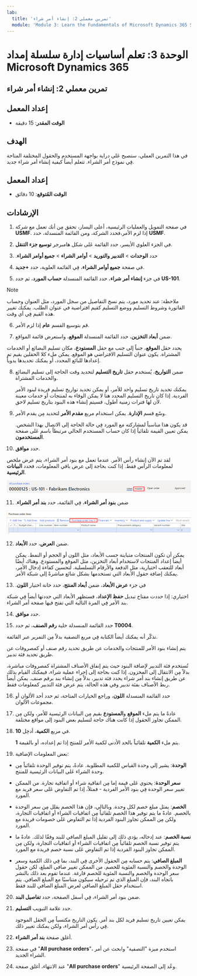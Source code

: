 ```yaml
---
lab:
  title: 'تمرين معملي 2: إنشاء أمر شراء'
  module: 'Module 3: Learn the Fundamentals of Microsoft Dynamics 365 Supply Chain Management'
---
```


# الوحدة 3: تعلم أساسيات إدارة سلسلة إمداد Microsoft Dynamics 365

## تمرين معملي 2: إنشاء أمر شراء

## إعداد المعمل

   - **الوقت المقدر**: 15 دقيقة

## الهدف

في هذا التمرين العملي‬، ستصبح عَلى دراية بواجهة المستخدم والحقول المختلفة المتاحة فِي نموذج أمر الشراء. تتعلم أيضاً كيفية إنشاء أمر شراء جديد.


## إعداد المعمل

   - **الوقت المُتوقع**: 10 دقائق

## الإرشادات

1. في صفحة التمويل والعمليات الرئيسية، أعلى اليسار، تحقق مِن أنك تعمل مع شركة **USMF**. إذا لزم الأمر،فحدد الشركة، ومن القائمة المنسدلة، حدد **USMF**.

2. في الجزء العلوي الأيسر، حدد القائمة عَلى شكل هامبرجر **توسيع جزء التنقل**.

3. حدد **الوحدات** > **التدبير والتوريد** > **أوامر الشراء‬‏‫** > **جميع أوامر الشراء‬‏‫**.

4. في صفحة **جميع أوامر الشراء**، فِي القائمة العلوية، حدد **+جديد**.

5. في جزء‬ **إنشاء أمر شراء**، حدد القائمة المنسدلة **حساب المورد**، ثم حدد **US-101**.

> [!NOTE]
> ملاحظة: عند تحديد مورد، يتم نسخ التفاصيل من سجل المورد، مثل العنوان وحساب الفاتورة وشروط التسليم ووضع التسليم كقيم افتراضية في عنوان الطلب. يمكنك تغيير هذه القيم فِي أي وقت.

6. قم بتوسيع القسم **عام** إذا لزم الأمر.

7. ضمن **أبعاد التخزين**، حدد القائمة المنسدلة **الموقع**، واستعرض قائمة المواقع.

يحدد حقل **الموقع**، جنباً إلى جنب مع حقل **المستودع**، مكان تسليم البضائع أو الخدمات المشتراة. يكون عنوان التسليم الافتراضي هو الموقع. يمكن ملء كلا الحقلين بقيم تم إعدادها للبائع المحدد، أو يمكنك تحديدها يدوياً.

8. ضمن **التواريخ**، يُستخدم حقل **تاريخ التسليم** لتحديد وقت الحاجة إلى تسليم البضائع والخدمات المشتراة.

    يمكنك تحديد تاريخ تسليم واحد للأمر، أو يمكن تحديد تواريخ تسليم فريدة لبنود الأمر الفردية. إذا كان تاريخ التسليم المحدد هنا لا يمكن الوفاء به لمنتجات أو خدمات معينة لأن لها فترات زمنية أطول، فسيتم إنشاء هذه البنود بتاريخ تسليم لاحق.

9. وسّع قسم **الإدارة**. يمكن استخدام مربع **مقدم الأمر** لتحديد مِن يقدم الأمر.

    قد يكون هذا مناسباً لمشاركته مع المورد فِي حالة الحاجة إلى الاتصال بهذا الشخص. يمكن تعيين القيمة تلقائياً إذا كان حساب المستخدم الحالي مرتبطاً باسم عَلى صفحة **المستخدمون**.

10. حدد **موافق**.

لقد تم الآن إنشاء رأس الأمر. عندما تعمل مع بنود أمر الشراء، يتم عرض ملخص لمعلومات الرأس فقط. إذا كنت بحاجة إلى عرض باقي المعلومات، فحدد **البيانات الرئيسية**.

![لقطة الشاشة توضح عنوان الطلب حيث يتم عرض ملخص معلومات الطلب. يتم تمييز كلمة العنوان.](./media/03-learn-the-fundamentals-of-dynamics-365-supply-chain-management-17.png)

11. ضمن **‬‏‫بنود أمر الشراء‬‏‫**، فِي القائمة، حدد **بند أمر الشراء**.

![لقطة شاشة تصور بنود أوامر الشراء.](./media/03-learn-the-fundamentals-of-dynamics-365-supply-chain-management-18.png)

12. ضمن **العرض**، حدد **الأبعاد**.

    يمكن أن تكون المنتجات متباينة حسب الأبعاد، مثل اللون أو الحجم أو النمط. يمكن أيضاً إعداد المنتجات لاستخدام أبعاد التخزين، مثل الموقع والمستودع. وهناك أيضًا أبعاد للتعقب اختيارية، مثل الدفعة والأرقام التسلسلية. لتحسين كفاءة إدخال الأمر، يمكنك إضافة حقول الأبعاد التي تستخدمها بشكل شائع مباشرةً إلى شبكة الأمر.

13. في جزء **عرض الأبعاد**، ضمن ‏‫**أبعاد المنتج**، حدد خانة اختيار **اللون**.

اختياري: إذا حددت مفتاح تبديل **حفظ الإعداد**، فستظهر الأبعاد التي حددتها أيضاً فِي شبكة بند الأمر فِي المرة التالية التي تفتح فيها صفحة أمر الشراء.

14. حدد **موافق**.

15. حدد القائمة المنسدلة خلية **رقم الصنف**، ثم حدد **T0004**.

تذكّر أنه يمكنك أيضاً الكتابة فِي مربع التصفية بدلاً مِن التمرير عبر القائمة.

يتم إنشاء بنود الأمر للمنتجات والخدمات عن طريق تحديد رقم صنف أو كمصروفات عن طريق تحديد فئة تدبير.

تُستخدم فئة التدبير لإضافة البنود حيث يتم إنفاق الأصناف المشتراة كمصروفات مباشرة، بدلاً مِن الانتقال إلى المخزون. إذا كنت بحاجة إلى إجراء عملية شراء، فيمكنك القيام بذلك عن طريق إنشاء بند أمر شراء يحدد فئة تدبير، بدلاً مِن إنشاء بند برقم صنف. يمكن أيضاً ربط الأصناف بفئة تدبير وفي هذه الحالة، يتم عرض فئة التدبير كمعلومات فقط.

16. حدد القائمة المنسدلة **اللون**، وراجع الخيارات المتاحة، ثم حدد أحد الألوان أو مجموعات الألوان.

17. عادةً ما يتم ملء **الموقع** و**المستودع** بقيم مِن البيانات الرئيسية للأمر، ولكن مِن الممكن تجاوز الحقول إذا كانت هناك حاجة لتسليم بعض البنود إلى مواقع مختلفة.

18. في مربع **الكمية**، أدخِل **10**.

    يتم ملء **الكمية** تلقائياً بالحد الأدنى لكمية الأمر للمنتج إذا تم إعداده، أو بالقيمة **1**.

19. بعض المعلومات الإضافية:

- **الوحدة**: يشير إلى وحدة القياس للكمية المطلوبة. عادةً، يتم توفير الوحدة تلقائياً مِن وحدة الشراء عَلى البيانات الرئيسية للمنتج.

- **سعر الوحدة**: يحتوي عَلى قيمة إما مِن اتفاقية شراء أو اتفاقية تجارة. من الممكن تغيير سعر الوحدة فِي بنود الأمر الفردية - فمثلاً، إذا تم التفاوض عَلى سعر فريد مع المورد.

- **الخصم**: يمثل مبلغ خصم لكل وحدة. وبالتالي، فإن هذا الخصم يقلل مِن سعر الوحدة بالخصم. عادةً ما يتم توفير هذا الخصم تلقائياً مِن اتفاقيات الشراء أو اتفاقيات التجارة، ولكن مِن الممكن تجاوز البنود الفردية إذا تم التفاوض عَلى خصومات فريدة مع المورد.

- **نسبة الخصم**: عند إدخاله، يؤدي ذلك إلى تقليل المبلغ الصافي للبند وفقًا لذلك. عادةً ما يتم توفير نسبة الخصم تلقائياً مِن اتفاقيات الشراء أو اتفاقيات التجارة، ولكن مِن الممكن تجاوز البنود الفردية إذا تم التفاوض عَلى نسبة خصم فريدة مع المورد.

- **المبلغ الصافي**: يتم حسابه مِن الحقول الأخرى فِي البند، بما فِي ذلك الكمية وسعر الوحدة والخصم والنسبة المئوية للخصم. من الممكن تغيير صافي المبلغ، لكن حقول سعر الوحدة والخصم والنسبة المئوية للخصم فارغة. عندما تقوم بعد ذلك بالنشر باتجاه البند، فإن المبلغ الذي تم ترحيله سيكون متناسبًا مع المبلغ الصافي. يتم استخدام حقل المبلغ الصافي لعرض المبلغ الصافي للبند فقط.

20. ضمن بنود أمر الشراء، فِي أسفل الصفحة، حدد **تفاصيل البند**.

21. حدد علامة التبويب **التسليم**.

    يمكن تعيين تاريخ تسليم فريد لكل بند أمر. يكون التاريخ مكتسباً مِن الحقل الموجود فِي رأس أمر الشراء، ولكن يمكنك تغيير ذلك.

22. أغلق صفحة **بند أمر الشراء**.

23. في صفحة "**All purchase orders**"، استخدم ميزة "التصفية" وابحث عن أمر الشراء الجديد.

24. عند الانتهاء، أغلق صفحة "**All purchase orders**" وعُد إلى الصفحة الرئيسية.

